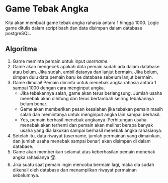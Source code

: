 # Game Tebak Angka

Kita akan membuat game tebak angka rahasia antara 1 hingga 1000. Logic game ditulis dalam script bash dan data disimpan dalam database postgreSQL.

## Algoritma

1. Game meminta pemain untuk input _username_.
2. Game akan mengecek apakah data pemain sudah ada dalam database atau belum. Jika sudah, ambil datanya dan lanjut bermain. Jika belum, simpan dulu data pemain baru ke database sebelum lanjut bermain.
3. Game dimulai! Pemain diminta untuk menebak angka rahasia antara 1 sampai 1000 dengan cara menginput angka.
   - Jika tebakannya salah, game akan terus berlangsung. Jumlah usaha menebak akan dihitung dan terus bertambah seiring tebakannya belum benar.
   - Game akan memberikan pesan kesalahan jika tebakan pemain masih salah dan memintanya untuk menginput angka lain sampai berhasil.
   - Yes, pemain berhasil menebak angkanya. Perhitungan usaha menebak akan terhenti dan pemain akan melihat berapa banyak usaha yang dia lakukan sampai berhasil menebak angka rahasianya.
4. Setelah itu, data riwayat (username, jumlah permainan yang dimainkan, dan jumlah usaha menebak sampai benar) akan disimpan di dalam database.
5. Game akan memberikan selamat atas keberhasilan pemain menebak angka rahasianya 🏆.
6. Jika suatu saat pemain ingin mencoba bermain lagi, maka dia sudah dikenali oleh database dan menampilkan riwayat permainan sebelumnya.
